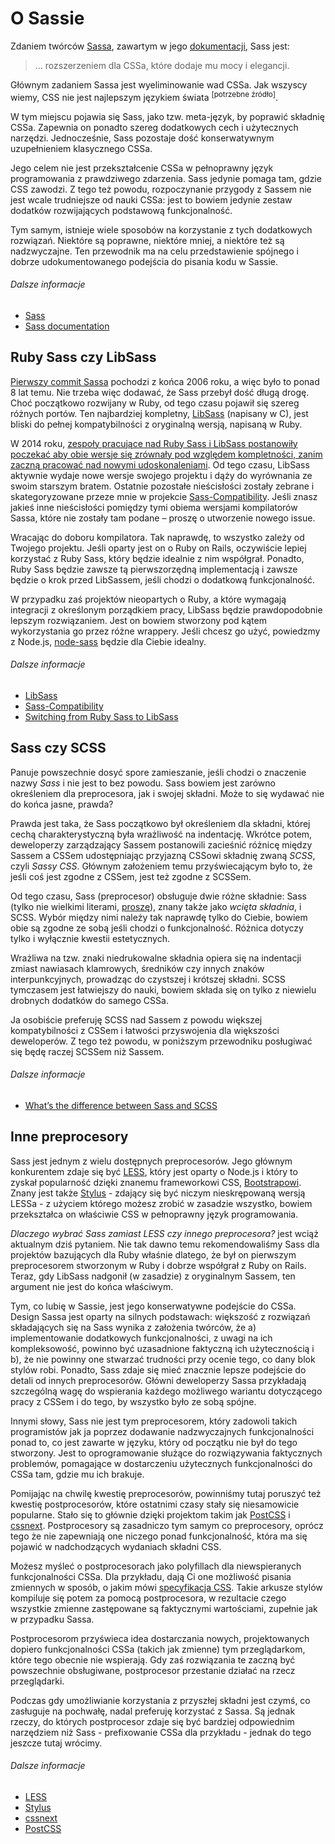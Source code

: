 
# O Sassie

Zdaniem twórców [Sassa](http://sass-lang.com), zawartym w jego [dokumentacji](http://sass-lang.com/documentation/file.SASS_REFERENCE.html), Sass jest:

> ... rozszerzeniem dla CSSa, które dodaje mu mocy i elegancji.

Głównym zadaniem Sassa jest wyeliminowanie wad CSSa. Jak wszyscy wiemy, CSS nie jest najlepszym językiem świata <sup>[potrzebne źródło]</sup>.

W tym miejscu pojawia się Sass, jako tzw. meta-język, by poprawić składnię CSSa. Zapewnia on ponadto szereg dodatkowych cech i użytecznych narzędzi. Jednocześnie, Sass pozostaje dość konserwatywnym uzupełnieniem klasycznego CSSa.

Jego celem nie jest przekształcenie CSSa w pełnoprawny język programowania z prawdziwego zdarzenia. Sass jedynie pomaga tam, gdzie CSS zawodzi. Z tego też powodu, rozpoczynanie przygody z Sassem nie jest wcale trudniejsze od nauki CSSa: jest to bowiem jedynie zestaw dodatków rozwijających podstawową funkcjonalność.

Tym samym, istnieje wiele sposobów na korzystanie z tych dodatkowych rozwiązań. Niektóre są poprawne, niektóre mniej, a niektóre też są nadzwyczajne. Ten przewodnik ma na celu przedstawienie spójnego i dobrze udokumentowanego podejścia do pisania kodu w Sassie.

###### Dalsze informacje

* [Sass](http://sass-lang.com)
* [Sass documentation](http://sass-lang.com/documentation/file.SASS_REFERENCE.html)

## Ruby Sass czy LibSass

[Pierwszy commit Sassa](https://github.com/hcatlin/sass/commit/fa5048ba405619273e474a50400c7243fbff54fe) pochodzi z końca 2006 roku, a więc było to ponad 8 lat temu. Nie trzeba więc dodawać, że Sass przebył dość długą drogę. Choć początkowo rozwijany w Ruby, od tego czasu pojawił się szereg różnych portów. Ten najbardziej kompletny, [LibSass](https://github.com/sass/libsass) (napisany w C), jest bliski do pełnej kompatybilności z oryginalną wersją, napisaną w Ruby.

W 2014 roku, [zespoły pracujące nad Ruby Sass i LibSass postanowiły poczekać aby obie wersje się zrównały pod względem kompletności, zanim zaczną pracować nad nowymi udoskonaleniami](https://github.com/sass/libsass/wiki/The-LibSass-Compatibility-Plan). Od tego czasu, LibSass aktywnie wydaje nowe wersje swojego projektu i dąży do wyrównania ze swoim starszym bratem. Ostatnie pozostałe nieścisłości zostały zebrane i skategoryzowane przeze mnie w projekcie [Sass-Compatibility](http://sass-compatibility.github.io). Jeśli znasz jakieś inne nieścisłości pomiędzy tymi obiema wersjami kompilatorów Sassa, które nie zostały tam podane – proszę o utworzenie nowego issue.

Wracając do doboru kompilatora. Tak naprawdę, to wszystko zależy od Twojego projektu. Jeśli oparty jest on o Ruby on Rails, oczywiście lepiej korzystać z Ruby Sass, który będzie idealnie z nim współgrał. Ponadto, Ruby Sass będzie zawsze tą pierwszorzędną implementacją i zawsze będzie o krok przed LibSassem, jeśli chodzi o dodatkową funkcjonalność.

W przypadku zaś projektów nieopartych o Ruby, a które wymagają integracji z określonym porządkiem pracy, LibSass będzie prawdopodobnie lepszym rozwiązaniem. Jest on bowiem stworzony pod kątem wykorzystania go przez różne wrappery. Jeśli chcesz go użyć, powiedzmy z Node.js, [node-sass](https://github.com/sass/node-sass) będzie dla Ciebie idealny.

###### Dalsze informacje

* [LibSass](https://github.com/sass/libsass)
* [Sass-Compatibility](http://sass-compatibility.github.io)
* [Switching from Ruby Sass to LibSass](http://www.sitepoint.com/switching-ruby-sass-libsass/)

## Sass czy SCSS

Panuje powszechnie dosyć spore zamieszanie, jeśli chodzi o znaczenie nazwy *Sass* i nie jest to bez powodu. Sass bowiem jest zarówno określeniem dla preprocesora, jak i swojej składni. Może to się wydawać nie do końca jasne, prawda?

Prawda jest taka, że Sass początkowo był określeniem dla składni, której cechą charakterystyczną była wrażliwość na indentację. Wkrótce potem, deweloperzy zarządzający Sassem postanowili zacieśnić różnicę między Sassem a CSSem udostępniając przyjazną CSSowi składnię zwaną *SCSS*, czyli *Sassy CSS*. Głównym założeniem temu przyświecającym było to, że jeśli coś jest zgodne z CSSem, jest też zgodne z SCSSem.

Od tego czasu, Sass (preprocesor) obsługuje dwie różne składnie: Sass (tylko nie wielkimi literami, [proszę](http://sassnotsass.com)), znany także jako *wcięta składnia*, i SCSS. Wybór między nimi należy tak naprawdę tylko do Ciebie, bowiem obie są zgodne ze sobą jeśli chodzi o funkcjonalność. Różnica dotyczy tylko i wyłącznie kwestii estetycznych.

Wrażliwa na tzw. znaki niedrukowalne składnia opiera się na indentacji zmiast nawiasach klamrowych, średników czy innych znaków interpunkcyjnych, prowadząc do czystszej i krótszej składni. SCSS tymczasem jest łatwiejszy do nauki, bowiem składa się on tylko z niewielu drobnych dodatków do samego CSSa.

Ja osobiście preferuję SCSS nad Sassem z powodu większej kompatybilności z CSSem i łatwości przyswojenia dla większości deweloperów. Z tego też powodu, w poniższym przewodniku posługiwać się będę raczej SCSSem niż Sassem.

###### Dalsze informacje

* [What’s the difference between Sass and SCSS](http://www.sitepoint.com/whats-difference-sass-scss/)

## Inne preprocesory

Sass jest jednym z wielu dostępnych preprocesorów. Jego głównym konkurentem zdaje się być [LESS](http://lesscss.org/), który jest oparty o Node.js i który to zyskał popularność dzięki znanemu frameworkowi CSS, [Bootstrapowi](http://getbootstrap.com/). Znany jest także [Stylus](http://learnboost.github.io/stylus/) - zdający się być niczym nieskrępowaną wersją LESSa - z użyciem którego możesz zrobić w zasadzie wszystko, bowiem przekształca on właściwie CSS w pełnoprawny język programowania.

*Dlaczego wybrać Sass zamiast LESS czy innego preprocesora?* jest wciąż aktualnym dziś pytaniem. Nie tak dawno temu rekomendowaliśmy Sass dla projektów bazujących dla Ruby właśnie dlatego, że był on pierwszym preprocesorem stworzonym w Ruby i dobrze współgrał z Ruby on Rails. Teraz, gdy LibSass nadgonił (w zasadzie) z oryginalnym Sassem, ten argument nie jest do końca właściwym.

Tym, co lubię w Sassie, jest jego konserwatywne podejście do CSSa. Design Sassa jest oparty na silnych podstawach: większość z rozwiązań składających się na Sass wynika z założenia twórców, że a) implementowanie dodatkowych funkcjonalności, z uwagi na ich kompleksowość, powinno być uzasadnione faktyczną ich użytecznością i b), że nie powinny one stwarzać trudności przy ocenie tego, co dany blok stylów robi. Ponadto, Sass zdaje się mieć znacznie lepsze podejście do detali od innych preprocesorów. Główni deweloperzy Sassa przykładają szczególną wagę do wspierania każdego możliwego wariantu dotyczącego pracy z CSSem i do tego, by wszystko było ze sobą spójne.

Innymi słowy, Sass nie jest tym preprocesorem, który zadowoli takich programistów jak ja poprzez dodawanie nadzwyczajnych funkcjonalności ponad to, co jest zawarte w języku, który od początku nie był do tego stworzony. Jest to oprogramowanie służące do rozwiązywania faktycznych problemów, pomagające w dostarczeniu użytecznych funkcjonalności do CSSa tam, gdzie mu ich brakuje.

Pomijając na chwilę kwestię preprocesorów, powinniśmy tutaj poruszyć też kwestię postprocesorów, które ostatnimi czasy stały się niesamowicie popularne. Stało się to głównie dzięki projektom takim jak [PostCSS](https://github.com/postcss/postcss) i [cssnext](https://cssnext.github.io/). Postprocesory są zasadniczo tym samym co preprocesory, oprócz tego że nie zapewniają one niczego ponad funkcjonalność, która ma się pojawić w nadchodzących wydaniach składni CSS.

Możesz myśleć o postprocesorach jako polyfillach dla niewspieranych funkcjonalności CSSa. Dla przykładu, dają Ci one możliwość pisania zmiennych w sposób, o jakim mówi [specyfikacja CSS](http://dev.w3.org/csswg/css-variables/). Takie arkusze stylów kompiluje się potem za pomocą postprocesora, w rezultacie czego wszystkie zmienne zastępowane są faktycznymi wartościami, zupełnie jak w przypadku Sassa.

Postprocesorom przyświeca idea dostarczania nowych, projektowanych dopiero funkcjonalności CSSa (takich jak zmienne) tym przeglądarkom, które tego obecnie nie wspierają. Gdy zaś rozwiązania te zaczną być powszechnie obsługiwane, postprocesor przestanie działać na rzecz przeglądarki.

Podczas gdy umożliwianie korzystania z przyszłej składni jest czymś, co zasługuje na pochwałę, nadal preferuję korzystać z Sassa. Są jednak rzeczy, do których postprocesor zdaje się być bardziej odpowiednim narzędziem niż Sass - prefixowanie CSSa dla przykładu - jednak do tego jeszcze tutaj wrócimy.

###### Dalsze informacje

* [LESS](http://lesscss.org/)
* [Stylus](http://learnboost.github.io/stylus/)
* [cssnext](https://cssnext.github.io/)
* [PostCSS](https://github.com/postcss/postcss)
